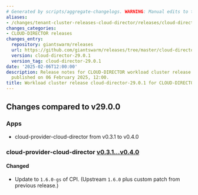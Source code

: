 ```yaml
---
# Generated by scripts/aggregate-changelogs. WARNING: Manual edits to this files will be overwritten.
aliases:
- /changes/tenant-cluster-releases-cloud-director/releases/cloud-director-cloud-director-29.0.1/
changes_categories:
- CLOUD-DIRECTOR releases
changes_entry:
  repository: giantswarm/releases
  url: https://github.com/giantswarm/releases/tree/master/cloud-director/v29.0.1
  version: cloud-director-29.0.1
  version_tag: cloud-director-29.0.1
date: '2025-02-06T12:00:00'
description: Release notes for CLOUD-DIRECTOR workload cluster release cloud-director-29.0.1,
  published on 06 February 2025, 12:00.
title: Workload cluster release cloud-director-29.0.1 for CLOUD-DIRECTOR
---
```


## Changes compared to v29.0.0

### Apps

- cloud-provider-cloud-director from v0.3.1 to v0.4.0

### cloud-provider-cloud-director [v0.3.1...v0.4.0](https://github.com/giantswarm/cloud-provider-cloud-director-app/compare/v0.3.1...v0.4.0)

#### Changed

- Update to `1.6.0-gs` of CPI. (Upstream `1.6.0` plus custom patch from previous release.)
